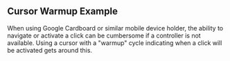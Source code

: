 ## Cursor Warmup Example
When using Google Cardboard or similar mobile device holder, the ability to navigate or activate a click can be cumbersome if a controller is not available.
Using a cursor with a "warmup" cycle indicating when a click will be activated gets around this.

